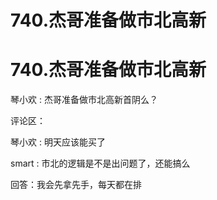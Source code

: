 # 740.杰哥准备做市北高新

# 740.杰哥准备做市北高新

琴小欢 : 杰哥准备做市北高新首阴么？

评论区：

琴小欢 : 明天应该能买了

smart : 市北的逻辑是不是出问题了，还能搞么

回答：我会先拿先手，每天都在排